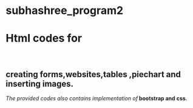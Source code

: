 # subhashree_program2 
<h1>Html codes for</h1><br>
<h2>creating forms,websites,tables ,piechart and inserting
images.</h2>
<i>The provided codes also contains implementation of</i><b> bootstrap and css</b>.

